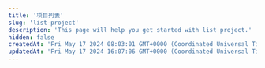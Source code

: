 ```yaml
---
title: '项目列表'
slug: 'list-project'
description: 'This page will help you get started with list project.'
hidden: false
createdAt: 'Fri May 17 2024 08:03:01 GMT+0000 (Coordinated Universal Time)'
updatedAt: 'Fri May 17 2024 16:07:06 GMT+0000 (Coordinated Universal Time)'
---
```


<API
	method="POST"
	url="/project/list"
	:body="body"
	:results="results"
/>

<script setup>
import results from './results.json'

const body = {
	status: {
		type: 'integer',
		default: 1,
		description: 'status'
	},
	dataType: {
		type: 'integer',
		default: 1,
		description: 'project data type'
	},
	offset: {
		type: 'integer',
		default: 1,
		description: 'Start page number'
	},
	limit: {
		type: 'integer',
		default: 10,
		description: 'Number of posts per page'
	},
}
</script>
